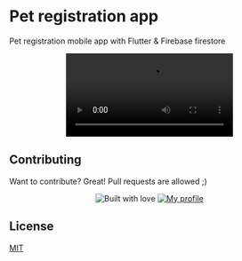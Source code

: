 # Pet registration app

Pet registration mobile app with Flutter & Firebase firestore

<div align="center"> 
  <video autoplay src="https://user-images.githubusercontent.com/47422372/154283204-eea1b5e7-5ba1-4a34-b6fd-01e250120d53.mp4">
</div>



## Contributing
Want to contribute? Great!
Pull requests are allowed ;)

<div align="center"> 
  
  <div>
    <img src="http://ForTheBadge.com/images/badges/built-with-love.svg" alt="Built with love">
    <a href="https://github.com/AngelDiazMera/">
      <img src="https://img.shields.io/badge/GitHub-100000?style=for-the-badge&logo=github&logoColor=white" alt="My profile">
    </a> 
  </div>
</div>

## License
[MIT](https://choosealicense.com/licenses/mit/)
